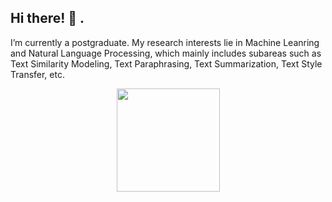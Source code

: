 <h2> Hi there!  👋 .</h2>
<!-- I'm Jack, and bighead is my nickname -->
<a> I’m currently a postgraduate. My research interests lie in Machine Leanring and Natural Language Processing, which mainly includes subareas such as Text Similarity Modeling, Text Paraphrasing, Text Summarization, Text Style Transfer, etc. </a>
<p align='center'>
<a href="https://github.com/Jackthebighead">
  <img height="165em" src="https://github-readme-stats.vercel.app/api?username=Jackthebighead&theme=buefy&show_icons=true" />
</a>
</p>
<!-- <h4> 🤝🏻 &nbsp; Connect with me via:</h4>
<p align="center">
<a href="mailto:yzyuan23@sina.com"><img alt="Email" src="https://img.shields.io/badge/Email-yzyuan23@sina.com-blue?style=flat-square&logo=gmail"></a>
<a href="http://linkedin.com/in/yanzhe-yuan-103157191/"><img alt="LinkedIn" src="https://img.shields.io/badge/LinkedIn-YUAN%20Yanzhe-blue?style=flat-square&logo=linkedin"></a>
</p> -->


